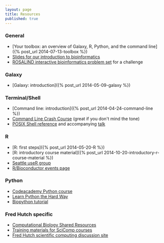 ```yaml
---
layout: page
title: Resources
published: true
---
```



### General

* [Your toolbox: an overview of Galaxy, R, Python, and the command line]({% post_url 2014-07-13-toolbox %})
* [Slides for our introduction to bioinformatics](http://fredhutchio.github.io/intro-bioinformatics/)
* [ROSALIND interactive bioinformatics problem set](http://rosalind.info/) for a challenge


### Galaxy

* [Galaxy: introduction]({% post_url 2014-05-09-galaxy %})


### Terminal/Shell

* [Command line: introduction]({% post_url 2014-04-24-command-line %})
* [Command Line Crash Course](http://cli.learncodethehardway.org/book/) (great if you don't mind the tone)
* [POSIX Shell reference](http://shellhaters.heroku.com/posix) and accompanying [talk](http://shellhaters.heroku.com/)


### R

* [R: first steps]({% post_url 2014-05-20-R %})
* [R: introductory course material]({% post_url 2014-10-20-introductory-r-course-material %})
* [Seattle useR group](http://www.meetup.com/Seattle-useR/)
* [R/Bioconductor events page](http://www.bioconductor.org/help/events/)


### Python

* [Codeacademy Python course](http://www.codecademy.com/tracks/python)
* [Learn Python the Hard Way](http://learnpythonthehardway.org/book/)
* [Biopython tutorial](http://biopython.org/DIST/docs/tutorial/Tutorial.html)


### Fred Hutch specific

* [Computational Biology Shared Resources](http://sharedresources.fhcrc.org/core-facilities/computational-biology)
* [Training materials for SciComp courses](https://teams.fhcrc.org/sites/citwiki/SciComp/Training%20Materials/Forms/AllItems.aspx)
* [Fred Hutch scientific computing discussion site](http://discourse.fhcrc.org)
